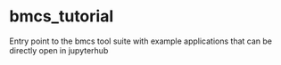 # bmcs_tutorial
Entry point to the bmcs tool suite with example applications that can be directly open in jupyterhub
